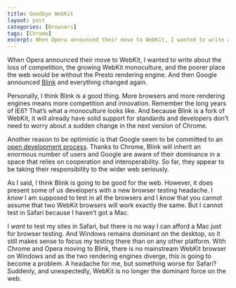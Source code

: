 ```yaml
---
title: Goodbye WebKit
layout: post
categories: [Browsers]
tags: [Chrome]
excerpt: When Opera announced their move to WebKit, I wanted to write about the poorer place the web would be without the Presto rendering engine. And then Google announced Blink and suddenly I am faced with another browser testing headache.
---
```


When Opera announced their move to WebKit, I wanted to write about the loss of competition, the growing WebKit monoculture, and the poorer place the web would be without the Presto rendering engine. And then Google announced [Blink](http://blog.chromium.org/2013/04/blink-rendering-engine-for-chromium.html) and everything changed again.

Personally, I think Blink is a good thing. More browsers and more rendering engines means more competition and innovation. Remember the long years of IE6? That’s what a monoculture looks like. And because Blink is a fork of WebKit, it will already have solid support for standards and developers don’t need to worry about a sudden change in the next version of Chrome.

Another reason to be optimistic is that Google seem to be committed to an [open development process](http://www.chromium.org/blink). Thanks to Chrome, Blink will inherit an enormous number of users and Google are aware of their dominance in a space that relies on cooperation and interoperability. So far, they appear to be taking their responsibility to the wider web seriously.

As I said, I think Blink is going to be good for the web. However, it does present some of us developers with a new browser testing headache. I _know_ I am supposed to test in all the browsers and I _know_ that you cannot assume that two WebKit browsers will work exactly the same. But I cannot test in Safari because I haven’t got a Mac.

I _want_ to test my sites in Safari, but there is no way I can afford a Mac just for browser testing. And Windows remains dominant on the desktop, so it still makes sense to focus my testing there than on any other platform. With Chrome and Opera moving to Blink, there is no mainstream WebKit browser on Windows and as the two rendering engines diverge, this is going to become a problem. A headache for me, but something worse for Safari? Suddenly, and unexpectedly, WebKit is no longer the dominant force on the web.
